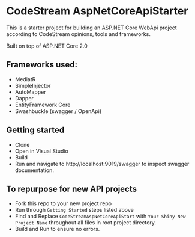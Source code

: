 # CodeStream AspNetCoreApiStarter
This is a starter project for building an ASP.NET Core WebApi project according to CodeStream opinions, tools and frameworks.

Built on top of ASP.NET Core 2.0

## Frameworks used:

* MediatR
* SimpleInjector
* AutoMapper
* Dapper
* EntityFramework Core
* Swashbuckle (swagger / OpenApi)

## Getting started

* Clone
* Open in Visual Studio
* Build
* Run and navigate to http://localhost:9019/swagger to inspect swagger documentation.

## To repurpose for new API projects

* Fork this repo to your new project repo
* Run through `Getting Started` steps listed above
* Find and Replace `CodeStreamAspNetCoreApiStart` with `Your Shiny New Project Name` throughout all files in root project directory.
* Build and Run to ensure no errors.